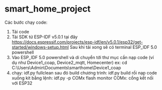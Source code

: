 # smart_home_project

Các bước chạy code:
1. Tải code 
2. Tải SDK từ ESP-IDF v5.0.1 tại đây https://docs.espressif.com/projects/esp-idf/en/v5.0.1/esp32/get-started/windows-setup.html
   Sau khi tải xong sẽ có terminal ESP_IDF 5.0 powershell
3. Vào ESP_IDF 5.0 powershell và di chuyển tới thư mục cần nạp code (ví dụ như Device1_coap, Device2_mqtt, Homecenter)
   ex: cd C:\Users\Admin\Documents\smarthome\Device1_coap
4. chạy: idf.py fullclean
   sau đó build chương trình: idf.py build
   rồi nạp code xuống kit bằng lệnh: idf.py -p COMx flash monitor
   COMx: cổng kết nối với ESP32



